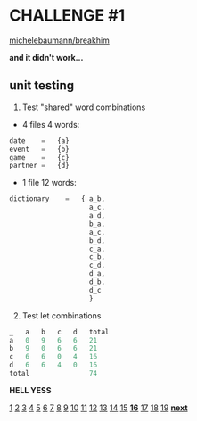 # CHALLENGE #1

[michelebaumann/breakhim](/)

**and it didn't work...**

## unit testing

1. Test "shared" word combinations

- 4 files 4 words:

```python
date    =   {a}
event   =   {b}
game    =   {c}
partner =   {d}
```

- 1 file 12 words:

```python
dictionary    =   { a_b,
                    a_c,
                    a_d,
                    b_a,
                    a_c,
                    b_d,
                    c_a,
                    c_b,
                    c_d,
                    d_a,
                    d_b,
                    d_c
                    }
```

2. Test let combinations

```python
_   a   b   c   d   total
a   0   9   6   6   21
b   9   0   6   6   21
c   6   6   0   4   16
d   6   6   4   0   16
total               74
```

**HELL YESS**

[1](/presentation/final/1.md) [2](/presentation/final/2.md) [3](/presentation/final/3.md) [4](/presentation/final/4.md) [5](/presentation/final/5.md) [6](/presentation/final/6.md) [7](/presentation/final/7.md) [8](/presentation/final/8.md) [9](/presentation/final/9.md) [10](/presentation/final/10.md) [11](/presentation/final/11.md) [12](/presentation/final/12.md) [13](/presentation/final/13.md) [14](/presentation/final/14.md) [15](/presentation/final/15.md) **[16](/presentation/final/16.md)** [17](/presentation/final/17.md) [18](/presentation/final/18.md) [19](/presentation/final/19.md)
**[next](/presentation/final/17.md)**
